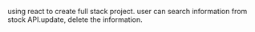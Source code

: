 using react to create full stack project. user can search information from stock API.update, delete the information.
